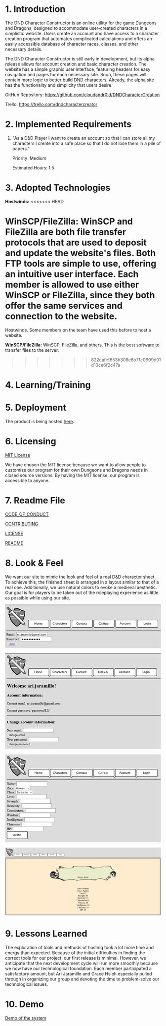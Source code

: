 # 1. Introduction
The DND Character Constructor is an online utility for the game Dungeons and Dragons, designed
to accommodate user-created characters in a simplistic website. Users create an account and
have access to a character creation program that automates complicated calculations and offers
an easily accessible database of character races, classes, and other necessary details.

The DND Character Constructor is still early in development, but its alpha release allows for
account creation and basic character creation. The website has a simple graphic user interface,
featuring headers for easy navigation and pages for each necessary site. Soon, these pages will
contain more logic to better build DND characters. Already, the alpha site has the functionality
and simplicity that users desire.

GitHub Repository: https://github.com/cloudandr0id/DNDCharacterCreation

Trello: https://trello.com/dndcharactercreator

# 2. Implemented Requirements
  1. "As a D&D Player I want to create an account so that I can store all my
      characters I create into a safe place so that I do not lose them in a pile of papers."

      Priority: Medium
      
      Estimated Hours: 1.5

# 3. Adopted Technologies
**Hostwinds:**
<<<<<<< HEAD


**WinSCP/FileZilla:**
WinSCP and FileZilla are both file transfer protocols that are used to deposit and
update the website's files. Both FTP tools are simple to use, offering an intuitive
user interface. Each member is allowed to use either WinSCP or FileZilla, since
they both offer the same services and connection to the website.
=======
Hostwinds. Some members on the team have used this before to host a website.

**WinSCP/FileZilla:**
WinSCP, FileZilla, and others. This is the best software to transfer files to the server.
>>>>>>> 822cafef653b308e8b71c0609d01d10ce6f2c47a

# 4. Learning/Training


# 5. Deployment
The product is being hosted [here](http://hwsrv-766227.hostwindsdns.com).

# 6. Licensing
[MIT License](https://github.com/cloudandr0id/DNDCharacterCreation/blob/main/LICENSE.md)

We have chosen the MIT license because we want to allow people to customize our program for
their own Dungeons and Dragons needs in closed source versions. By having the MIT license,
our program is accessible to anyone.

# 7. Readme File
[CODE_OF_CONDUCT](https://github.com/cloudandr0id/DNDCharacterCreation/blob/main/CODE_OF_CONDUCT.md)

[CONTRIBUTING]()

[LICENSE](https://github.com/cloudandr0id/DNDCharacterCreation/blob/main/LICENSE.md)

[README](https://github.com/cloudandr0id/DNDCharacterCreation/blob/main/README.md)

# 8. Look & Feel
We want our site to mimic the look and feel of a real D&D character sheet. To achieve this,
the finished sheet is arranged in a layout similar to that of a real one. Additionally,
we use natural colors to evoke a medieval aesthetic. Our goal is for players to be taken out
of the roleplaying experience as little as possible while using our site.

![Screenshot #1](https://raw.githubusercontent.com/cloudandr0id/DNDCharacterCreation/main/project_documentation/cs386_deliverables/D4/login%20page.JPG)

![Screenshot #2](https://raw.githubusercontent.com/cloudandr0id/DNDCharacterCreation/main/project_documentation/cs386_deliverables/D4/Account%20page.JPG)

![Screenshot #3](https://raw.githubusercontent.com/cloudandr0id/DNDCharacterCreation/main/project_documentation/cs386_deliverables/D4/character%20creator%20page.JPG)

![Screenshot #4](https://raw.githubusercontent.com/cloudandr0id/DNDCharacterCreation/main/project_documentation/cs386_deliverables/D4/character%20page.JPG)

# 9. Lessons Learned
The exploration of tools and methods of hosting took a lot more time and energy than expected.
Because of the initial difficulties in finding the correct tools for our project, our first
release is minimal. However, we anticipate that the next development cycle will run more
smoothly because we now have our technological foundation. Each member participated a satisfactory amount,
but Ari Jaramillo and Grace Hsieh especially pulled through in organizing our group and devoting
the time to problem-solve our technological issues.

# 10. Demo
[Demo of the system](https://youtu.be/oDRp4A8bOyo)
